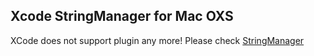 ## Xcode StringManager for Mac OXS
XCode does not support plugin any more! Please check [StringManager](https://github.com/Loongwoo/StringManager)